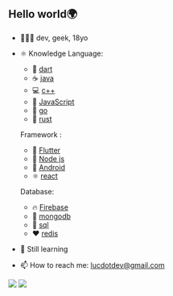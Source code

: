 ## Hello world🌍 
- 🧑🏾‍💻 dev, geek, 18yo
- ⚛️ Knowledge
    Language:
    - 💙 [dart](https://dart.dev)
    - ☕ [java]()
    - 💻 [c++]()
    - 💛 [JavaScript]()
    - 💙 [go](https://golang.dev)
    - 🦞 [rust](https://rust.dev)

    Framework :
    - 💙 [Flutter](https://fluter.dev)
    - 💚 [Node js](https://nodejs.com)
    - 📱 [Android](https://android.com)
    - ⚛️ [react](https://reactjs.com)

    Database:
    - 🔥 [Firebase](https://firebase.com)
    - 📂 [mongodb](https://mongodb.com)
    - 📑 [sql](https://wikipedia.org/sql)
    - ♥️ [redis]()

- 📝 Still learning
- 📫 How to reach me:  [lucdotdev@gmail.com](mailto:lucdotdev@gmail.com)

<img src="https://github-readme-stats.vercel.app/api?username=lucdotdev&count_private=true&show_icons=true"/>

<img src="https://github-readme-stats.vercel.app/api/top-langs/?username=lucdotdev&&hide=TypeScript"/>
